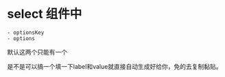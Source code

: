 # select 组件中
    - optionsKey
    - options

默认这两个只能有一个


是不是可以搞一个填一下label和value就直接自动生成好给你，免的去复制黏贴。
